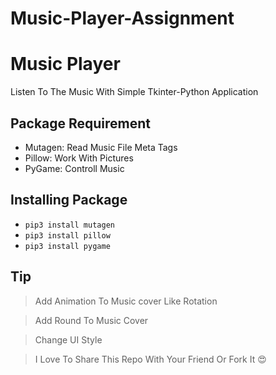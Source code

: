 # Music-Player-Assignment
# Music Player
Listen To The Music With Simple Tkinter-Python Application


## Package Requirement
+ Mutagen: Read Music File Meta Tags
+ Pillow: Work With Pictures
+ PyGame: Controll Music


## Installing Package

+ ```pip3 install mutagen```
+ ```pip3 install pillow```
+ ```pip3 install pygame```

## Tip

> Add Animation To Music cover Like Rotation

> Add Round To Music Cover

> Change UI Style

> I Love To Share This Repo With Your Friend Or Fork It 😍

